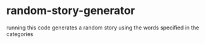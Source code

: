 # random-story-generator
 running this code generates a random story using the words specified in the categories

